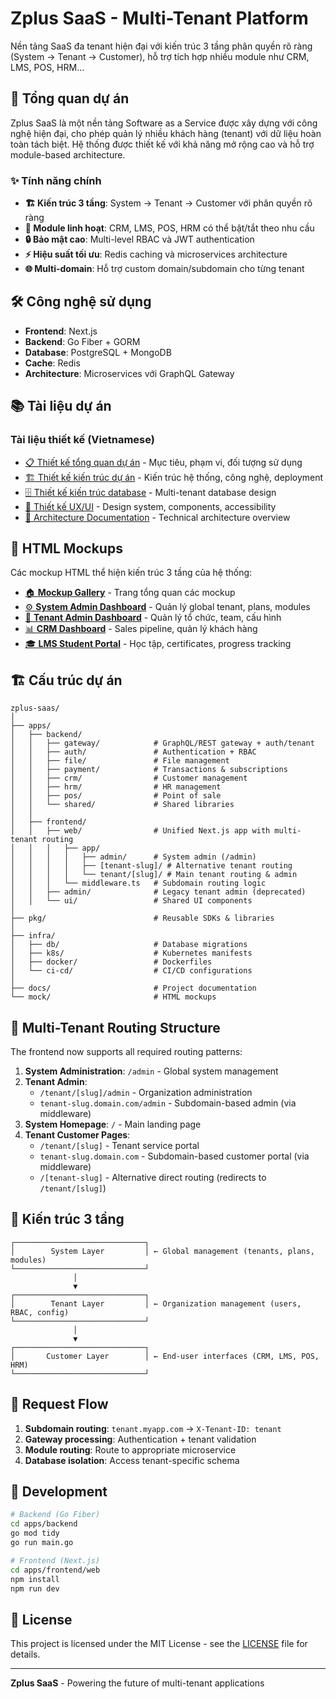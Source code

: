 # Zplus SaaS - Multi-Tenant Platform

Nền tảng SaaS đa tenant hiện đại với kiến trúc 3 tầng phân quyền rõ ràng (System → Tenant → Customer), hỗ trợ tích hợp nhiều module như CRM, LMS, POS, HRM...

## 🚀 Tổng quan dự án

Zplus SaaS là một nền tảng Software as a Service được xây dựng với công nghệ hiện đại, cho phép quản lý nhiều khách hàng (tenant) với dữ liệu hoàn toàn tách biệt. Hệ thống được thiết kế với khả năng mở rộng cao và hỗ trợ module-based architecture.

### ✨ Tính năng chính

- **🏗️ Kiến trúc 3 tầng**: System → Tenant → Customer với phân quyền rõ ràng
- **🔧 Module linh hoạt**: CRM, LMS, POS, HRM có thể bật/tắt theo nhu cầu
- **🔒 Bảo mật cao**: Multi-level RBAC và JWT authentication
- **⚡ Hiệu suất tối ưu**: Redis caching và microservices architecture
- **🌐 Multi-domain**: Hỗ trợ custom domain/subdomain cho từng tenant

## 🛠️ Công nghệ sử dụng

- **Frontend**: Next.js
- **Backend**: Go Fiber + GORM
- **Database**: PostgreSQL + MongoDB
- **Cache**: Redis
- **Architecture**: Microservices với GraphQL Gateway

## 📚 Tài liệu dự án

### Tài liệu thiết kế (Vietnamese)

- [📋 Thiết kế tổng quan dự án](./docs/thiet-ke-tong-quan-du-an.md) - Mục tiêu, phạm vi, đối tượng sử dụng
- [🏗️ Thiết kế kiến trúc dự án](./docs/thiet-ke-kien-truc-du-an.md) - Kiến trúc hệ thống, công nghệ, deployment
- [🗄️ Thiết kế kiến trúc database](./docs/thiet-ke-kien-truc-database.md) - Multi-tenant database design
- [🎨 Thiết kế UX/UI](./docs/thiet-ke-ux-ui.md) - Design system, components, accessibility
- [📖 Architecture Documentation](./docs/architecture.md) - Technical architecture overview

## 🎨 HTML Mockups

Các mockup HTML thể hiện kiến trúc 3 tầng của hệ thống:

- [🏠 **Mockup Gallery**](./mock/index.html) - Trang tổng quan các mockup
- [⚙️ **System Admin Dashboard**](./mock/system-admin-dashboard.html) - Quản lý global tenant, plans, modules
- [🏢 **Tenant Admin Dashboard**](./mock/tenant-admin-dashboard.html) - Quản lý tổ chức, team, cấu hình
- [📊 **CRM Dashboard**](./mock/customer-crm-dashboard.html) - Sales pipeline, quản lý khách hàng
- [🎓 **LMS Student Portal**](./mock/customer-lms-portal.html) - Học tập, certificates, progress tracking

## 🏗️ Cấu trúc dự án

```
zplus-saas/
│
├── apps/
│   ├── backend/
│   │   ├── gateway/            # GraphQL/REST gateway + auth/tenant
│   │   ├── auth/               # Authentication + RBAC
│   │   ├── file/               # File management
│   │   ├── payment/            # Transactions & subscriptions
│   │   ├── crm/                # Customer management
│   │   ├── hrm/                # HR management
│   │   ├── pos/                # Point of sale
│   │   └── shared/             # Shared libraries
│   │
│   ├── frontend/
│   │   ├── web/                # Unified Next.js app with multi-tenant routing
│   │   │   ├── app/
│   │   │   │   ├── admin/      # System admin (/admin)
│   │   │   │   ├── [tenant-slug]/ # Alternative tenant routing
│   │   │   │   └── tenant/[slug]/ # Main tenant routing & admin
│   │   │   └── middleware.ts   # Subdomain routing logic
│   │   ├── admin/              # Legacy tenant admin (deprecated)
│   │   └── ui/                 # Shared UI components
│
├── pkg/                        # Reusable SDKs & libraries
│
├── infra/
│   ├── db/                     # Database migrations
│   ├── k8s/                    # Kubernetes manifests
│   ├── docker/                 # Dockerfiles
│   └── ci-cd/                  # CI/CD configurations
│
├── docs/                       # Project documentation
└── mock/                       # HTML mockups
```

## 🚦 Multi-Tenant Routing Structure

The frontend now supports all required routing patterns:

1. **System Administration**: `/admin` - Global system management
2. **Tenant Admin**: 
   - `/tenant/[slug]/admin` - Organization administration  
   - `tenant-slug.domain.com/admin` - Subdomain-based admin (via middleware)
3. **System Homepage**: `/` - Main landing page
4. **Tenant Customer Pages**: 
   - `/tenant/[slug]` - Tenant service portal
   - `tenant-slug.domain.com` - Subdomain-based customer portal (via middleware)
   - `/[tenant-slug]` - Alternative direct routing (redirects to `/tenant/[slug]`)

## 🎯 Kiến trúc 3 tầng

```
┌─────────────────────────────┐
│        System Layer         │ ← Global management (tenants, plans, modules)
└─────────────────────────────┘
              │
              ▼
┌─────────────────────────────┐
│        Tenant Layer         │ ← Organization management (users, RBAC, config)
└─────────────────────────────┘
              │
              ▼
┌─────────────────────────────┐
│       Customer Layer        │ ← End-user interfaces (CRM, LMS, POS, HRM)
└─────────────────────────────┘
```

## 🚦 Request Flow

1. **Subdomain routing**: `tenant.myapp.com` → `X-Tenant-ID: tenant`
2. **Gateway processing**: Authentication + tenant validation
3. **Module routing**: Route to appropriate microservice
4. **Database isolation**: Access tenant-specific schema

## 🔧 Development

```bash
# Backend (Go Fiber)
cd apps/backend
go mod tidy
go run main.go

# Frontend (Next.js)
cd apps/frontend/web
npm install
npm run dev
```

## 📄 License

This project is licensed under the MIT License - see the [LICENSE](LICENSE) file for details.

---

**Zplus SaaS** - Powering the future of multi-tenant applications
